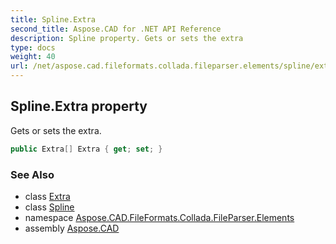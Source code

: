 ```yaml
---
title: Spline.Extra
second_title: Aspose.CAD for .NET API Reference
description: Spline property. Gets or sets the extra
type: docs
weight: 40
url: /net/aspose.cad.fileformats.collada.fileparser.elements/spline/extra/
---
```

## Spline.Extra property

Gets or sets the extra.

```csharp
public Extra[] Extra { get; set; }
```

### See Also

* class [Extra](../../extra/)
* class [Spline](../)
* namespace [Aspose.CAD.FileFormats.Collada.FileParser.Elements](../../spline/)
* assembly [Aspose.CAD](../../../)


